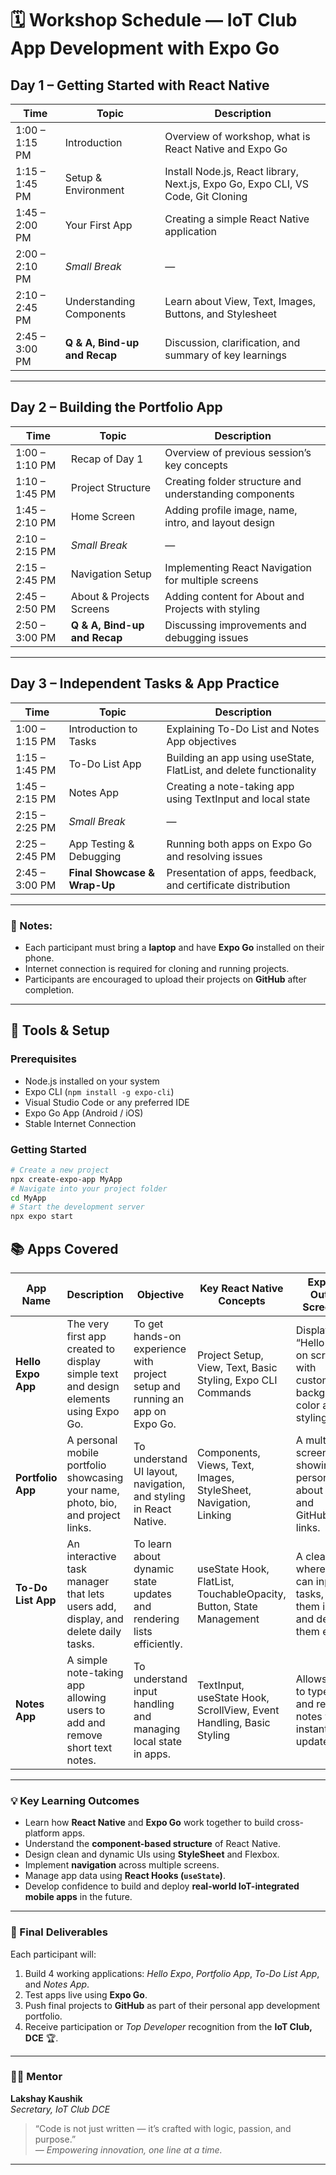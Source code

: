 # 🗓️ Workshop Schedule — IoT Club App Development with Expo Go

## **Day 1 – Getting Started with React Native**

| **Time** | **Topic** | **Description** |
|-----------|------------|-----------------|
| 1:00 – 1:15 PM | Introduction | Overview of workshop, what is React Native and Expo Go |
| 1:15 – 1:45 PM | Setup & Environment | Install Node.js, React library, Next.js, Expo Go, Expo CLI, VS Code, Git Cloning |
| 1:45 – 2:00 PM | Your First App | Creating a simple React Native application |
| 2:00 – 2:10 PM | *Small Break* | — |
| 2:10 – 2:45 PM | Understanding Components | Learn about View, Text, Images, Buttons, and Stylesheet |
| 2:45 – 3:00 PM | **Q & A, Bind-up and Recap** | Discussion, clarification, and summary of key learnings |

---

## **Day 2 – Building the Portfolio App**

| **Time** | **Topic** | **Description** |
|-----------|------------|-----------------|
| 1:00 – 1:10 PM | Recap of Day 1 | Overview of previous session’s key concepts |
| 1:10 – 1:45 PM | Project Structure | Creating folder structure and understanding components |
| 1:45 – 2:10 PM | Home Screen | Adding profile image, name, intro, and layout design |
| 2:10 – 2:15 PM | *Small Break* | — |
| 2:15 – 2:45 PM | Navigation Setup | Implementing React Navigation for multiple screens |
| 2:45 – 2:50 PM | About & Projects Screens | Adding content for About and Projects with styling |
| 2:50 – 3:00 PM | **Q & A, Bind-up and Recap** | Discussing improvements and debugging issues |

---

## **Day 3 – Independent Tasks & App Practice**

| **Time** | **Topic** | **Description** |
|-----------|------------|-----------------|
| 1:00 – 1:15 PM | Introduction to Tasks | Explaining To-Do List and Notes App objectives |
| 1:15 – 1:45 PM | To-Do List App | Building an app using useState, FlatList, and delete functionality |
| 1:45 – 2:15 PM | Notes App | Creating a note-taking app using TextInput and local state |
| 2:15 – 2:25 PM | *Small Break* | — |
| 2:25 – 2:45 PM | App Testing & Debugging | Running both apps on Expo Go and resolving issues |
| 2:45 – 3:00 PM | **Final Showcase & Wrap-Up** | Presentation of apps, feedback, and certificate distribution |

---

### 🧩 Notes:
- Each participant must bring a **laptop** and have **Expo Go** installed on their phone.  
- Internet connection is required for cloning and running projects.  
- Participants are encouraged to upload their projects on **GitHub** after completion.  

---
## 🧰 Tools & Setup

### Prerequisites
- Node.js installed on your system  
- Expo CLI (`npm install -g expo-cli`)  
- Visual Studio Code or any preferred IDE  
- Expo Go App (Android / iOS)  
- Stable Internet Connection  

### Getting Started
```bash
# Create a new project
npx create-expo-app MyApp
# Navigate into your project folder
cd MyApp
# Start the development server
npx expo start
```
## 📚 Apps Covered

| **App Name** | **Description** | **Objective** | **Key React Native Concepts** | **Expected Output / Screenshot** |
|---------------|-----------------|----------------|-------------------------------|----------------------------------|
| **Hello Expo App** | The very first app created to display simple text and design elements using Expo Go. | To get hands-on experience with project setup and running an app on Expo Go. | Project Setup, View, Text, Basic Styling, Expo CLI Commands | Displays “Hello Expo” on screen with customized background color and text styling. |
| **Portfolio App** | A personal mobile portfolio showcasing your name, photo, bio, and project links. | To understand UI layout, navigation, and styling in React Native. | Components, Views, Text, Images, StyleSheet, Navigation, Linking | A multi-screen app showing personal info, about section, and GitHub/project links. |
| **To-Do List App** | An interactive task manager that lets users add, display, and delete daily tasks. | To learn about dynamic state updates and rendering lists efficiently. | useState Hook, FlatList, TouchableOpacity, Button, State Management | A clean UI where users can input tasks, view them in a list, and delete them easily. |
| **Notes App** | A simple note-taking app allowing users to add and remove short text notes. | To understand input handling and managing local state in apps. | TextInput, useState Hook, ScrollView, Event Handling, Basic Styling | Allows users to type, save, and remove notes with instant UI updates. |

---

### 💡 Key Learning Outcomes

- Learn how **React Native** and **Expo Go** work together to build cross-platform apps.  
- Understand the **component-based structure** of React Native.  
- Design clean and dynamic UIs using **StyleSheet** and Flexbox.  
- Implement **navigation** across multiple screens.  
- Manage app data using **React Hooks (`useState`)**.  
- Develop confidence to build and deploy **real-world IoT-integrated mobile apps** in the future.

---

### 🏁 Final Deliverables
Each participant will:
1. Build 4 working applications: *Hello Expo*, *Portfolio App*, *To-Do List App*, and *Notes App*.  
2. Test apps live using **Expo Go**.  
3. Push final projects to **GitHub** as part of their personal app development portfolio.  
4. Receive participation or *Top Developer* recognition from the **IoT Club, DCE** 🏆.

---

### 👨‍🏫 Mentor
**Lakshay Kaushik**  
*Secretary, IoT Club DCE*  

> “Code is not just written — it’s crafted with logic, passion, and purpose.”  
> *— Empowering innovation, one line at a time.*

---

